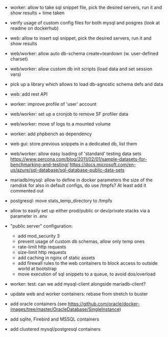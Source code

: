 - worker: allow to take sql snippet file, pick the desired servers, run it and show results + time taken

- verify usage of custom config files for both mysql and posgres (look at readme on dockerhub)

- web: allow to insert sql snippet, pick the desired servers, run it and show results

- web/worker: allow auto db-schema create+teardown (w. user-defined charset)

- web/worker: allow custom db init scripts (load data and set session vars)

- pick up a library which allows to load db-agnostic schema defs and data

- web: add rest API

- worker: improve profile of 'user' account

- web/worker: set up a cronjob to remove SF profiler data

- web/worker: move sf logs to a mounted volume

- worker: add phpbench as dependency

- web gui: store previous snippets in a dedicated db, list them

- web/worker: allow easy loading of 'standard' testing data sets
  https://www.percona.com/blog/2011/02/01/sample-datasets-for-benchmarking-and-testing/
  https://docs.microsoft.com/en-us/azure/sql-database/sql-database-public-data-sets

- mariadb/mysql: allow to define in docker parameters the size of the ramdisk for 
  also in default configs, do use /tmpfs? At least add it commented out
  
- postgresql: move stats_temp_directory to /tmpfs

- allow to easily set up either prod/public or dev/private stacks via a parameter in .env

- "public server" configuration:
  - add mod_security 3
  - prevent usage of custom db schemas, allow only temp ones
  - rate-limit http requests
  - size-limit http requests
  - add caching in nginx of static assets
  - add firewall rules to the web containers to block access to outside world at bootstrap
  - move execution of sql snippets to a queue, to avoid dos/overload

- worker: test: can we add mysql-client alongside mariadb-client?

- update web and worker containers: rebase from stretch to buster

- add oracle containers (see https://github.com/oracle/docker-images/tree/master/OracleDatabase/SingleInstance)

- add sqlite, Firebird and MSSQL containers 

- add clustered mysql/postgresql containers
